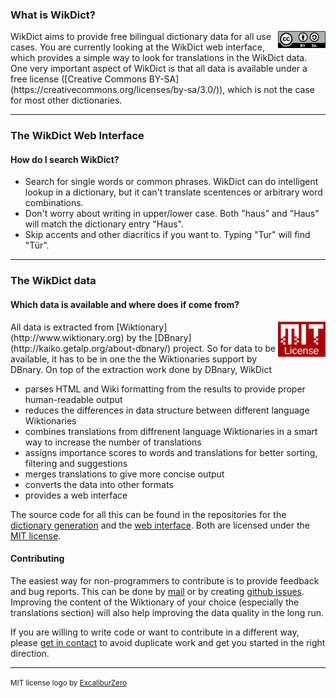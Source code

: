 ### What is WikDict?

<img style="float: right; width: 15%" src="/static/img/markdown/by-sa.svg">
WikDict aims to provide free bilingual dictionary data for all use cases. You are currently looking at the WikDict web interface, which provides a simple way to look for translations in the WikDict data. One very important aspect of WikDict is that all data is available under a free license ([Creative Commons BY-SA](https://creativecommons.org/licenses/by-sa/3.0/)), which is not the case for most other dictionaries.

---

### The WikDict Web Interface

#### How do I search WikDict?

* Search for single words or common phrases. WikDict can do intelligent lookup in a dictionary, but it can't translate scentences or arbitrary word combinations.
* Don't worry about writing in upper/lower case. Both "haus" and "Haus" will match the dictionary entry "Haus".
* Skip accents and other diacritics if you want to. Typing "Tur" will find "Tür".

---

### The WikDict data

#### Which data is available and where does if come from?

<img style="float: right; width: 15%" src="/static/img/markdown/mit-license.svg">
All data is extracted from [Wiktionary](http://www.wiktionary.org) by the [DBnary](http://kaiko.getalp.org/about-dbnary/) project. So for data to be available, it has to be in one the the Wiktionaries support by DBnary. On top of the extraction work done by DBnary, WikDict

* parses HTML and Wiki formatting from the results to provide proper human-readable output 
* reduces the differences in data structure between different language Wiktionaries
* combines translations from diffrenent language Wiktionaries in a smart way to increase the number of translations
* assigns importance scores to words and translations for better sorting, filtering and suggestions
* merges translations to give more concise output
* converts the data into other formats
* provides a web interface

The source code for all this can be found in the repositories for the [dictionary generation](https://github.com/karlb/wikdict-gen) and the [web interface](https://github.com/karlb/wikdict-web). Both are licensed under the [MIT license](https://choosealicense.com/licenses/mit/).

#### Contributing

The easiest way for non-programmers to contribute is to provide feedback and bug reports. This can be done by [mail] or by creating [github issues][issues]. Improving the content of the Wiktionary of your choice (especially the translations section) will also help improving the data quality in the long run.

If you are willing to write code or want to contribute in a different way, please [get in contact][mail] to avoid duplicate work and get you started in the right direction.

[mail]: mailto:karl@karl.berlin
[issues]: https://github.com/karlb/wikdict-web/issues

---
<small>MIT license logo by [ExcaliburZero](http://excaliburzero.deviantart.com/art/MIT-License-Logo-595847140)</small>
